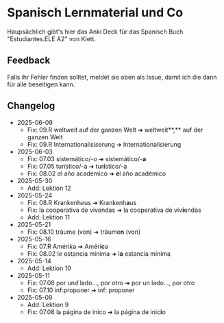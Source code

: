 # Spanisch Lernmaterial und Co

Haupsächlich gibt's hier das Anki Deck für das Spanisch Buch "Estudiantes.ELE A2" von Klett.

## Feedback

Falls ihr Fehler finden solltet, meldet sie oben als Issue, damit ich die dann für alle beseitigen kann.

## Changelog

- 2025-06-09
    - Fix: 09.R weltweit auf der ganzen Welt ➜ weltweit**,** auf der ganzen Welt
    - Fix: 09.R Internationalisi*s*erung ➜ Internationalisierung
- 2025-06-03
    - Fix: 07.03 sistemático/-*o* ➜ sistemático/-**a**
    - Fix: 07.05 tur*i*stico/-a ➜ tur**í**stico/-a
    - Fix: 08.02 *a*l año académico ➜ **e**l año académico
- 2025-05-30
    - Add: Lektion 12
- 2025-05-24
    - Fix: 08.R Krankenh*e*us ➜ Krankenh**a**us
    - Fix: la cooperativa de vivendas ➜ la cooperativa de viv**i**endas
    - Add: Lektion 11
- 2025-05-21
    - Fix: 08.10 träume (von) ➜ träume**n** (von)
- 2025-05-16
    - Fix: 07.R Améri*k*a ➜ Améri**c**a
    - Fix: 08.02 l*e* estancia mínima ➜ l**a** estancia mínima
- 2025-05-14
    - Add: Lektion 10
- 2025-05-11
    - Fix: 07.08 por un*d* lado…, por otro ➜ por un lado…, por otro
    - Fix: 07.10 inf:proponer ➜ inf: proponer
- 2025-05-09
    - Add: Lektion 9
    - Fix: 07.08 la página de inico ➜ la página de inic**i**o

